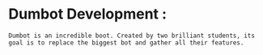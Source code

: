 # __Dumbot Development :__

```Dumbot is an incredible boot. Created by two brilliant students, its goal is to replace the biggest bot and gather all their features. ```
